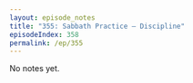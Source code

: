 ```yaml
---
layout: episode_notes
title: "355: Sabbath Practice — Discipline"
episodeIndex: 358
permalink: /ep/355
---
```

No notes yet.
